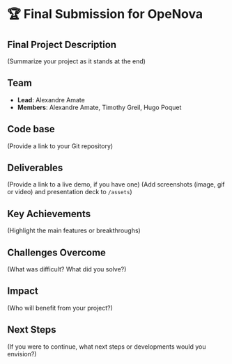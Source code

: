 # 🏆 Final Submission for OpeNova

## Final Project Description
(Summarize your project as it stands at the end)

## Team
- **Lead**: Alexandre Amate
- **Members**: Alexandre Amate, Timothy Greil, Hugo Poquet

## Code base
(Provide a link to your Git repository)

## Deliverables 
(Provide a link to a live demo, if you have one)
(Add screenshots (image, gif or video) and presentation deck to `/assets`)

## Key Achievements
(Highlight the main features or breakthroughs)

## Challenges Overcome
(What was difficult? What did you solve?)

## Impact
(Who will benefit from your project?)

## Next Steps
(If you were to continue, what next steps or developments would you envision?)
